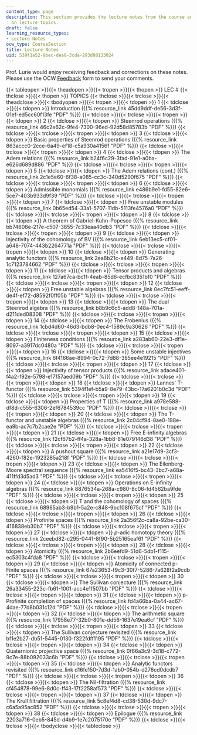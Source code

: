 ```yaml
---
content_type: page
description: This section provides the lecture notes from the course and information
  on lecture topics.
draft: false
learning_resource_types:
- Lecture Notes
ocw_type: CourseSection
title: Lecture Notes
uid: 539f1a52-9bec-dea8-3cda-293d08133024
---
```

Prof. Lurie would enjoy receiving feedback and corrections on these notes. Please use the OCW [Feedback](/contact/) form to send your comments.

{{< tableopen >}}{{< theadopen >}}{{< tropen >}}{{< thopen >}}
LEC #
{{< thclose >}}{{< thopen >}}
TOPICS
{{< thclose >}}{{< trclose >}}{{< theadclose >}}{{< tbodyopen >}}{{< tropen >}}{{< tdopen >}}
1
{{< tdclose >}}{{< tdopen >}}
Introduction ({{% resource_link 45dd9ddf-de56-3d3f-01ef-ed5cc60f13fe "PDF" %}})
{{< tdclose >}}{{< trclose >}}{{< tropen >}}{{< tdopen >}}
2
{{< tdclose >}}{{< tdopen >}}
Steenrod operations ({{% resource_link 46c2e62c-9fe4-7300-96ed-92d58d85783b "PDF" %}})
{{< tdclose >}}{{< trclose >}}{{< tropen >}}{{< tdopen >}}
3
{{< tdclose >}}{{< tdopen >}}
Basic properties of Steenrod operations ({{% resource_link 863accc0-2cce-6a49-ef18-c5a930a4156f "PDF" %}})
{{< tdclose >}}{{< trclose >}}{{< tropen >}}{{< tdopen >}}
4
{{< tdclose >}}{{< tdopen >}}
The Adem relations ({{% resource_link b24f6c29-3fad-91e1-a0ba-e626d689d886 "PDF" %}})
{{< tdclose >}}{{< trclose >}}{{< tropen >}}{{< tdopen >}}
5
{{< tdclose >}}{{< tdopen >}}
The Adem relations (cont.) ({{% resource_link 2c1e5e60-6f38-a085-cc3c-340d5290f675 "PDF" %}})
{{< tdclose >}}{{< trclose >}}{{< tropen >}}{{< tdopen >}}
6
{{< tdclose >}}{{< tdopen >}}
Admissible monomials ({{% resource_link e486b9e1-fd55-82e6-5ce7-403b933d9f39 "PDF" %}})
{{< tdclose >}}{{< trclose >}}{{< tropen >}}{{< tdopen >}}
7
{{< tdclose >}}{{< tdopen >}}
Free unstable modules ({{% resource_link 0b65ed54-33a1-5707-11db-5113fe4576a0 "PDF" %}})
{{< tdclose >}}{{< trclose >}}{{< tropen >}}{{< tdopen >}}
8
{{< tdclose >}}{{< tdopen >}}
A theorem of Gabriel-Kuhn-Popesco ({{% resource_link bb74608e-217e-c507-3855-7c33eaa40db3 "PDF" %}})
{{< tdclose >}}{{< trclose >}}{{< tropen >}}{{< tdopen >}}
9
{{< tdclose >}}{{< tdopen >}}
Injectivity of the cohomology of BV ({{% resource_link 6eb13ec5-cf01-a648-7074-443b2264771a "PDF" %}})
{{< tdclose >}}{{< trclose >}}{{< tropen >}}{{< tdopen >}}
10
{{< tdclose >}}{{< tdopen >}}
Generating analytic functors ({{% resource_link 2ea8b21c-e449-8d75-7a26-1c7123784662 "PDF" %}})
{{< tdclose >}}{{< trclose >}}{{< tropen >}}{{< tdopen >}}
11
{{< tdclose >}}{{< tdopen >}}
Tensor products and algebras ({{% resource_link 127a67ca-bc1f-4eab-85d6-ecfbc8351bf0 "PDF" %}})
{{< tdclose >}}{{< trclose >}}{{< tropen >}}{{< tdopen >}}
12
{{< tdclose >}}{{< tdopen >}}
Free unstable algebras ({{% resource_link 0ec7fc51-eeff-de4f-ef72-d8592f0ff05b "PDF" %}})
{{< tdclose >}}{{< trclose >}}{{< tropen >}}{{< tdopen >}}
13
{{< tdclose >}}{{< tdopen >}}
The dual Steenrod algebra ({{% resource_link b8b9c6c5-add8-148a-701a-d211ded08308 "PDF" %}})
{{< tdclose >}}{{< trclose >}}{{< tropen >}}{{< tdopen >}}
14
{{< tdclose >}}{{< tdopen >}}
The Frobenius ({{% resource_link 1cbd4d60-46d3-bdb8-0ec4-1589c9a30626 "PDF" %}})
{{< tdclose >}}{{< trclose >}}{{< tropen >}}{{< tdopen >}}
15
{{< tdclose >}}{{< tdopen >}}
Finiteness conditions ({{% resource_link a283ab60-22e3-df1e-8097-a3917dc0480a "PDF" %}})
{{< tdclose >}}{{< trclose >}}{{< tropen >}}{{< tdopen >}}
16
{{< tdclose >}}{{< tdopen >}}
Some unstable injectives ({{% resource_link 6f4166ae-8994-0c72-7d88-385ee4e19215 "PDF" %}})
{{< tdclose >}}{{< trclose >}}{{< tropen >}}{{< tdopen >}}
17
{{< tdclose >}}{{< tdopen >}}
Injectivity of tensor products ({{% resource_link adace401-f4a2-f92e-5798-e17157aed09b "PDF" %}})
{{< tdclose >}}{{< trclose >}}{{< tropen >}}{{< tdopen >}}
18
{{< tdclose >}}{{< tdopen >}}
Lannes' T-functor ({{% resource_link 5394f1ef-b5a9-8e79-43bc-17a6201b0c3d "PDF" %}})
{{< tdclose >}}{{< trclose >}}{{< tropen >}}{{< tdopen >}}
19
{{< tdclose >}}{{< tdopen >}}
Properties of T ({{% resource_link a978e588-df8d-c555-6306-2ef6784539cc "PDF" %}})
{{< tdclose >}}{{< trclose >}}{{< tropen >}}{{< tdopen >}}
20
{{< tdclose >}}{{< tdopen >}}
The T-functor and unstable algebras ({{% resource_link 2c04cf94-8ae0-198e-ea9b-ac7c7b2cae2e "PDF" %}})
{{< tdclose >}}{{< trclose >}}{{< tropen >}}{{< tdopen >}}
21
{{< tdclose >}}{{< tdopen >}}
Free E-infinity algebras ({{% resource_link f2cf67b2-ff4a-328a-1bb8-81e079146d38 "PDF" %}})
{{< tdclose >}}{{< trclose >}}{{< tropen >}}{{< tdopen >}}
22
{{< tdclose >}}{{< tdopen >}}
A pushout square ({{% resource_link a21e17d9-3cf3-4260-f82e-1923285a218f "PDF" %}})
{{< tdclose >}}{{< trclose >}}{{< tropen >}}{{< tdopen >}}
23
{{< tdclose >}}{{< tdopen >}}
The Eilenberg-Moore spectral sequence ({{% resource_link ea5416f5-bc43-3bc7-a68a-411ffd3d5ad3 "PDF" %}})
{{< tdclose >}}{{< trclose >}}{{< tropen >}}{{< tdopen >}}
24
{{< tdclose >}}{{< tdopen >}}
Operations on E-infinity algebras ({{% resource_link 8876534a-268a-c980-8c06-fd4562ba9fde "PDF" %}})
{{< tdclose >}}{{< trclose >}}{{< tropen >}}{{< tdopen >}}
25
{{< tdclose >}}{{< tdopen >}}
T and the cohomology of spaces ({{% resource_link 68965ab3-b9b1-5a2e-c848-9bc108f675cf "PDF" %}})
{{< tdclose >}}{{< trclose >}}{{< tropen >}}{{< tdopen >}}
26
{{< tdclose >}}{{< tdopen >}}
Profinite spaces ({{% resource_link 2a356f2c-ca8a-92be-ca30-416838eb30b7 "PDF" %}})
{{< tdclose >}}{{< trclose >}}{{< tropen >}}{{< tdopen >}}
27
{{< tdclose >}}{{< tdopen >}}
*p*\-adic homotopy theory ({{% resource_link 2ceebd82-c295-0441-8f90-5b25165eaf61 "PDF" %}})
{{< tdclose >}}{{< trclose >}}{{< tropen >}}{{< tdopen >}}
28
{{< tdclose >}}{{< tdopen >}}
Atomicity ({{% resource_link 2b6eefd9-51d6-5db1-f115-ec5303c4fda8 "PDF" %}})
{{< tdclose >}}{{< trclose >}}{{< tropen >}}{{< tdopen >}}
29
{{< tdclose >}}{{< tdopen >}}
Atomicity of connected p-Finite spaces ({{% resource_link 67a23653-f9c3-30f7-5286-7a628f2a9cdb "PDF" %}})
{{< tdclose >}}{{< trclose >}}{{< tropen >}}{{< tdopen >}}
30
{{< tdclose >}}{{< tdopen >}}
The Sullivan conjecture ({{% resource_link 26a33455-223c-fb61-1001-acc4e1f507bb "PDF" %}})
{{< tdclose >}}{{< trclose >}}{{< tropen >}}{{< tdopen >}}
31
{{< tdclose >}}{{< tdopen >}}
p-Profinite completion of spaces ({{% resource_link fd4a66ba-0a44-ac67-4dae-77d8b031c12d "PDF" %}})
{{< tdclose >}}{{< trclose >}}{{< tropen >}}{{< tdopen >}}
32
{{< tdclose >}}{{< tdopen >}}
The arithmetic square ({{% resource_link 17958e77-32b0-801e-dd56-1637e19ea6cf "PDF" %}})
{{< tdclose >}}{{< trclose >}}{{< tropen >}}{{< tdopen >}}
33
{{< tdclose >}}{{< tdopen >}}
The Sullivan conjecture revisited ({{% resource_link bf1e2b27-db51-5445-0130-f322fdff1195 "PDF" %}})
{{< tdclose >}}{{< trclose >}}{{< tropen >}}{{< tdopen >}}
34
{{< tdclose >}}{{< tdopen >}}
Quaternionic projective space ({{% resource_link 0f66a3c9-3d18-c772-9c7e-88b092033c6b "PDF" %}})
{{< tdclose >}}{{< trclose >}}{{< tropen >}}{{< tdopen >}}
35
{{< tdclose >}}{{< tdopen >}}
Analytic functors revisited ({{% resource_link d16fe150-7d3d-1ab0-054b-d276cd0dcdb7 "PDF" %}})
{{< tdclose >}}{{< trclose >}}{{< tropen >}}{{< tdopen >}}
36
{{< tdclose >}}{{< tdopen >}}
The Nil-filtration ({{% resource_link cf454878-99e6-8d0c-ff43-17f2258af573 "PDF" %}})
{{< tdclose >}}{{< trclose >}}{{< tropen >}}{{< tdopen >}}
37
{{< tdclose >}}{{< tdopen >}}
The Krull filtration ({{% resource_link 5c8ef4d8-cd38-530d-9dc7-c6a5a95ac852 "PDF" %}})
{{< tdclose >}}{{< trclose >}}{{< tropen >}}{{< tdopen >}}
38
{{< tdclose >}}{{< tdopen >}}
Epilogue ({{% resource_link 2203a716-0eb5-845d-d4b9-1e7c2075170e "PDF" %}})
{{< tdclose >}}{{< trclose >}}{{< tbodyclose >}}{{< tableclose >}}